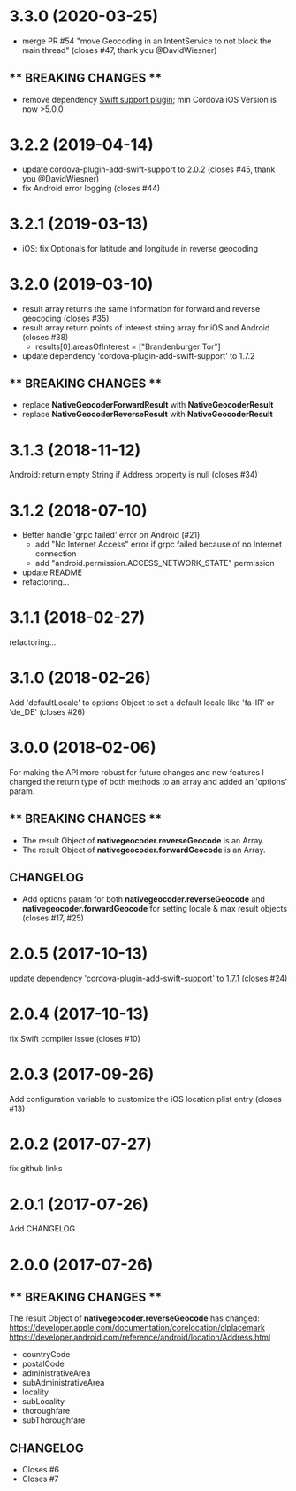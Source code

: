 # 3.3.0 (2020-03-25)

- merge PR #54 "move Geocoding in an IntentService to not block the main thread" (closes #47, thank you @DavidWiesner)

## ** BREAKING CHANGES **
- remove dependency [Swift support plugin](https://github.com/akofman/cordova-plugin-add-swift-support); min Cordova iOS Version is now >5.0.0


# 3.2.2 (2019-04-14)

- update cordova-plugin-add-swift-support to 2.0.2 (closes #45, thank you @DavidWiesner)
- fix Android error logging (closes #44)

# 3.2.1 (2019-03-13)

- iOS: fix Optionals for latitude and longitude in reverse geocoding

# 3.2.0 (2019-03-10)

- result array returns the same information for forward and reverse geocoding (closes #35)
- result array return points of interest string array for iOS and Android (closes #38)
    - results[0].areasOfInterest = ["Brandenburger Tor"]
- update dependency 'cordova-plugin-add-swift-support' to 1.7.2

## ** BREAKING CHANGES **
- replace __NativeGeocoderForwardResult__ with __NativeGeocoderResult__
- replace __NativeGeocoderReverseResult__ with __NativeGeocoderResult__

# 3.1.3 (2018-11-12)

Android: return empty String if Address property is null (closes #34)

# 3.1.2 (2018-07-10)

- Better handle 'grpc failed' error on Android (#21)
    - add "No Internet Access" error if grpc failed because of no Internet connection
    - add "android.permission.ACCESS_NETWORK_STATE" permission
- update README
- refactoring...

# 3.1.1 (2018-02-27)

refactoring...

# 3.1.0 (2018-02-26)

Add 'defaultLocale' to options Object to set a default locale like 'fa-IR' or 'de_DE' (closes #26)

# 3.0.0 (2018-02-06)

For making the API more robust for future changes and new features I changed the return type of both methods to an array and added an 'options' param.

## ** BREAKING CHANGES **
- The result Object of __nativegeocoder.reverseGeocode__ is an Array.
- The result Object of __nativegeocoder.forwardGeocode__ is an Array.

## CHANGELOG
- Add options param for both __nativegeocoder.reverseGeocode__ and __nativegeocoder.forwardGeocode__ for setting locale & max result objects (closes #17, #25)

# 2.0.5 (2017-10-13)

update dependency 'cordova-plugin-add-swift-support' to 1.7.1 (closes #24)

# 2.0.4 (2017-10-13)

fix Swift compiler issue (closes #10)

# 2.0.3 (2017-09-26)

Add configuration variable to customize the iOS location plist entry (closes #13)

# 2.0.2 (2017-07-27)

fix github links

# 2.0.1 (2017-07-26)

Add CHANGELOG

# 2.0.0 (2017-07-26)

## ** BREAKING CHANGES **

The result Object of __nativegeocoder.reverseGeocode__ has changed:
https://developer.apple.com/documentation/corelocation/clplacemark
https://developer.android.com/reference/android/location/Address.html

- countryCode
- postalCode
- administrativeArea
- subAdministrativeArea
- locality
- subLocality
- thoroughfare
- subThoroughfare

## CHANGELOG
- Closes #6
- Closes #7 
